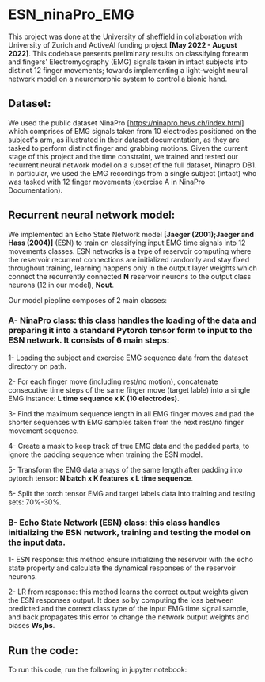# ESN_ninaPro_EMG

This project was done at the University of sheffield in collaboration with University of Zurich and ActiveAI funding project **[May 2022 - August 2022]**. This codebase presents preliminary results on classifying forearm and fingers' Electromyography (EMG) signals taken in intact subjects into distinct 12 finger movements; towards implementing a light-weight neural network model 
on a neuromorphic system to control a bionic hand. 

 ## Dataset: 
 We used the public dataset NinaPro [https://ninapro.hevs.ch/index.html] which comprises of EMG signals taken from 10 electrodes positioned on the subject's arm, as illustrated in their dataset documentation, as they are tasked to perform distinct finger and grabbing motions. 
Given the current stage of this project and the time constraint, we trained and tested our recurrent neural network model on a subset of the full dataset, Ninapro DB1. In particular, we used the EMG recordings from a single subject (intact) who was tasked with 12 finger movements (exercise A in NinaPro Documentation). 
 
 
 ## Recurrent neural network model: 
We implemented an Echo State Network model **[Jaeger (2001);Jaeger and Hass (2004)]** (ESN) to train on classifying input EMG time signals into 12 movements classes. ESN networks is a type of reservoir computing where the reservoir recurrent connections are initialized randomly and stay fixed throughout training, learning happens only in the output layer weights which connect the recurrently connected **N** reservoir neurons to the output class neurons (12 in our model), **Nout**.

Our model piepline composes of 2 main classes:

### A- NinaPro class: this class handles the loading of the data and preparing it into a standard Pytorch tensor form to input to the ESN network. It consists of 6 main steps:

1- Loading the subject and exercise EMG sequence data from the dataset directory on path.
   
2- For each finger move (including rest/no motion), concatenate consecutive time steps of the same finger move (target lable) into a single EMG instance: **L time sequence x K (10 electrodes)**.
   
3- Find the maximum sequence length in all EMG finger moves and pad the shorter sequences with EMG samples taken from the next rest/no finger movement sequence.
   
4- Create a mask to keep track of true EMG data and the padded parts, to ignore the padding sequence when training the ESN model.
   
5- Transform the EMG data arrays of the same length after padding into pytorch tensor: **N batch x K features x L time sequence**.
   
6- Split the torch tensor EMG and target labels data into training and testing sets: 70%-30%.  

  
###  B- Echo State Network (ESN) class: this class handles initializing the ESN network, training and testing the model on the input data.

1- ESN response: this method ensure initializing the reservoir with the echo state property and calculate the dynamical responses of the reservoir neurons. 
    
2- LR from response: this method learns the correct output weights given the ESN responses output. It does so by computing the loss between predicted and the correct class type of the input EMG time signal sample, and back propagates this error to change the network output weights and biases **Ws,bs**.   

 ## Run the code: 
To run this code, run the following in jupyter notebook:


